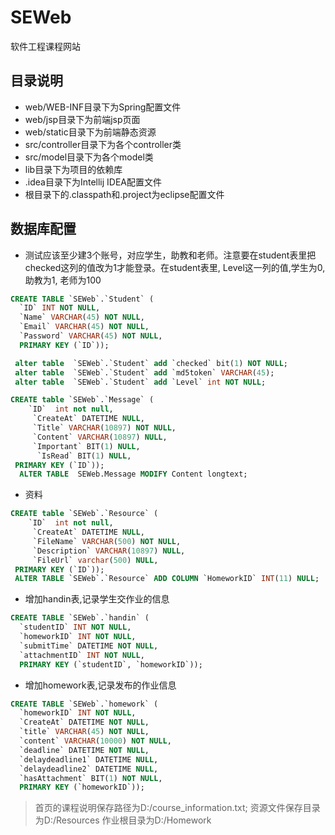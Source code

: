 # SEWeb
软件工程课程网站


## 目录说明

+ web/WEB-INF目录下为Spring配置文件
+ web/jsp目录下为前端jsp页面
+ web/static目录下为前端静态资源
+ src/controller目录下为各个controller类
+ src/model目录下为各个model类
+ lib目录下为项目的依赖库
+ .idea目录下为Intellij IDEA配置文件
+ 根目录下的.classpath和.project为eclipse配置文件

## 数据库配置

+ 测试应该至少建3个账号，对应学生，助教和老师。注意要在student表里把checked这列的值改为1才能登录。在student表里, Level这一列的值,学生为0, 助教为1, 老师为100

```sql
CREATE TABLE `SEWeb`.`Student` (
  `ID` INT NOT NULL,
  `Name` VARCHAR(45) NOT NULL,
  `Email` VARCHAR(45) NOT NULL,
  `Password` VARCHAR(45) NOT NULL,
  PRIMARY KEY (`ID`));

 alter table  `SEWeb`.`Student` add `checked` bit(1) NOT NULL;
 alter table  `SEWeb`.`Student` add `md5token` VARCHAR(45);
 alter table  `SEWeb`.`Student` add `Level` int NOT NULL;
```


```sql
CREATE table `SEWeb`.`Message` (
	`ID`  int not null,
	 `CreateAt` DATETIME NULL,
     `Title` VARCHAR(10897) NOT NULL,
	 `Content` VARCHAR(10897) NULL,
     `Important` BIT(1) NULL,
      `IsRead` BIT(1) NULL,
 PRIMARY KEY (`ID`));
  ALTER TABLE  SEWeb.Message MODIFY Content longtext;          
```

+ 资料
```sql
CREATE table `SEWeb`.`Resource` (
	`ID`  int not null,
	 `CreateAt` DATETIME NULL,
     `FileName` VARCHAR(500) NOT NULL,
	 `Description` VARCHAR(10897) NULL,
     `FileUrl` varchar(500) NULL,
 PRIMARY KEY (`ID`));
 ALTER TABLE `SEWeb`.`Resource` ADD COLUMN `HomeworkID` INT(11) NULL;
```

+ 增加handin表,记录学生交作业的信息

```sql
CREATE TABLE `SEWeb`.`handin` (
  `studentID` INT NOT NULL,
  `homeworkID` INT NOT NULL,
  `submitTime` DATETIME NOT NULL,
  `attachmentID` INT NOT NULL,
  PRIMARY KEY (`studentID`, `homeworkID`));
```

+ 增加homework表,记录发布的作业信息
```sql
CREATE TABLE `SEWeb`.`homework` (
  `homeworkID` INT NOT NULL,
  `CreateAt` DATETIME NOT NULL,
  `title` VARCHAR(45) NOT NULL,
  `content` VARCHAR(10000) NOT NULL,
  `deadline` DATETIME NOT NULL,
  `delaydeadline1` DATETIME NULL,
  `delaydeadline2` DATETIME NULL,
  `hasAttachment` BIT(1) NOT NULL,
  PRIMARY KEY (`homeworkID`));
```

> 首页的课程说明保存路径为D:/course_information.txt;
> 资源文件保存目录为D:/Resources
> 作业根目录为D:/Homework